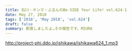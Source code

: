 ```yaml
---
title: 石川・ホンマ・ぶるんのBe-SIDE Your Life! vol.624-1
date: May 27, 2018
tags: ['2018', 'May 2018', 'vol.624']
draft: false
summary: 断食しましたよ…その報告です。MIURA
---
```


http://project-phi.ddo.jp/ishikawa/ishikawa624_1.mp3